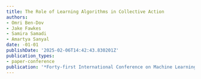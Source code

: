 ```yaml
---
title: The Role of Learning Algorithms in Collective Action
authors:
- Omri Ben-Dov
- Jake Fawkes
- Samira Samadi
- Amartya Sanyal
date: -01-01
publishDate: '2025-02-06T14:42:43.830201Z'
publication_types:
- paper-conference
publication: '*Forty-first International Conference on Machine Learning*'
---
```

